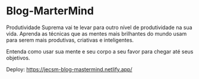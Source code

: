 # Blog-MarterMind

Produtividade Suprema vai te levar para outro nível de produtividade na sua vida. Aprenda as técnicas que as mentes mais brilhantes do mundo usam para serem mais produtivas, criativas e inteligentes.

Entenda como usar sua mente e seu corpo a seu favor para chegar até seus objetivos.

Deploy: https://jecsm-blog-mastermind.netlify.app/
